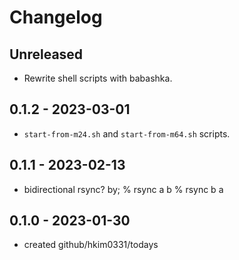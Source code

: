 # Changelog

## Unreleased
- Rewrite shell scripts with babashka.

## 0.1.2 - 2023-03-01
- `start-from-m24.sh` and `start-from-m64.sh` scripts.

## 0.1.1 - 2023-02-13
- bidirectional rsync? by;
  % rsync a b
  % rsync b a

## 0.1.0 - 2023-01-30
- created github/hkim0331/todays
